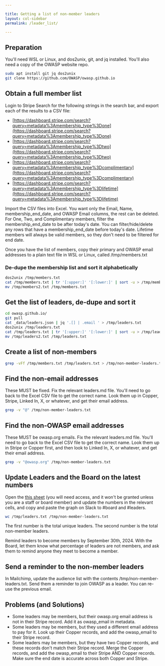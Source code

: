```yaml
---

title: Getting a list of non-member leaders
layout: col-sidebar
permalink: /leader_list/

---
```


## Preparation

You'll need WSL or Linux, and dos2unix, git, and jq installed. You'll also need a copy of the OWASP website repo.

```bash
sudo apt install git jq dos2unix
git clone https://github.com/OWASP/owasp.github.io
```

## Obtain a full member list

Login to Stripe
Search for the following strings in the search bar, and export each of the results to a CSV file:

- [https://dashboard.stripe.com/search?query=metadata%3Amembership_type%3Done](https://dashboard.stripe.com/search?query=metadata%3Amembership_type%3Done)
- [https://dashboard.stripe.com/search?query=metadata%3Amembership_type%3Dtwo](https://dashboard.stripe.com/search?query=metadata%3Amembership_type%3Dtwo)
- [https://dashboard.stripe.com/search?query=metadata%3Amembership_type%3Dcomplimentary](https://dashboard.stripe.com/search?query=metadata%3Amembership_type%3Dcomplimentary)
- [https://dashboard.stripe.com/search?query=metadata%3Amembership_type%3Dlifetime](https://dashboard.stripe.com/search?query=metadata%3Amembership_type%3Dlifetime)

Import the CSV files into Excel. You want only the Email, Name, membership_end_date, and OWASP Email columns, the rest can be deleted. For One, Two, and Complimentary members, filter the membership_end_date to be after today's date. You can filter/hide/delete any rows that have a membership_end_date before today's date. Lifetime members will always be valid members, so they don't need to be filtered for end date.

Once you have the list of members, copy their primary and OWASP email addresses to a plain text file in WSL or Linux, called /tmp/members.txt

### De-dupe the membership list and sort it alphabetically

```bash
dos2unix /tmp/members.txt
cat /tmp/members.txt | tr '[:upper:]' '[:lower:]' | sort -u > /tmp/members2.txt
mv /tmp/members2.txt /tmp/members.txt
```

## Get the list of leaders, de-dupe and sort it

```bash
cd owasp.github.io/
git pull
cat _data/leaders.json | jq '.[] | .email ' > /tmp/leaders.txt
dos2unix /tmp/leaders.txt
cat /tmp/leaders.txt | tr '[:upper:]' '[:lower:]' | sort -u > /tmp/leaders2.txt
mv /tmp/leaders2.txt /tmp/leaders.txt
```

## Create a list of non-members

```bash
grep -vFf /tmp/members.txt /tmp/leaders.txt > /tmp/non-member-leaders.txt
```

## Find the non-email addresses

These MUST be fixed. Fix the relevant leaders.md file. You'll need to go back to the Excel CSV file to get the correct name. Look them up in Copper, Stripe, Linked In, X, or whatever, and get their email address.

```bash
grep -v "@" /tmp/non-member-leaders.txt
```

## Find the non-OWASP email addresses

These MUST be owasp.org emails. Fix the relevant leaders.md file. You'll need to go back to the Excel CSV file to get the correct name. Look them up in Stripe or Copper first, and then look to Linked In, X, or whatever, and get their email address.

```bash
grep -v "@owasp.org" /tmp/non-member-leaders.txt
```

## Update Leaders and the Board on the latest numbers

Open the [this sheet](https://docs.google.com/spreadsheets/d/1CbapOU2P_lp9S6mDX-9E9UfvViA99Qtd73YmiWzezVc/edit?usp=sharing) (you will need access, and it won't be granted unless you are a staff or board member) and update the numbers in the relevant cells, and copy and paste the graph on Slack to #board and #leaders.

```bash
wc /tmp/leaders.txt /tmp/non-member-leaders.txt
```

The first number is the total unique leaders. The second number is the total non-member leaders.

Remind leaders to become members by September 30th, 2024. With the Board, let them know what percentage of leaders are not members, and ask them to remind anyone they meet to become a member.

## Send a reminder to the non-member leaders

In Mailchimp, update the audience list with the contents /tmp/non-member-leaders.txt. Send them a reminder to join OWASP as a leader. You can re-use the previous email.

## Problems (and Solutions)

- Some leaders may be members, but their owasp.org email address is not in their Stripe record. Add it as owasp_email in metadata.
- Some leaders may be members, but they used a different email address to pay for it. Look up their Copper records, and add the owasp_email to their Stripe record.
- Some leaders may be members, but they have two Copper records, and these records don't match their Stripe record. Merge the Copper records, and add the owasp_email to their Stripe AND Copper records. Make sure the end date is accurate across both Copper and Stripe.

